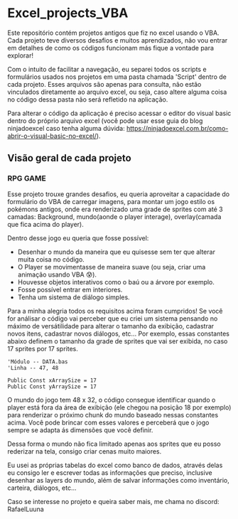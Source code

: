 # Excel_projects_VBA

Este repositório contém projetos antigos que fiz no excel usando o VBA. Cada projeto teve diversos desafios e muitos aprendizados, não vou entrar em detalhes de como os códigos funcionam más fique a vontade para explorar!

Com o intuito de facilitar a navegação, eu separei todos os scripts e formulários usados nos projetos em uma pasta chamada 'Script' dentro de cada projeto. Esses arquivos são apenas para consulta, não estão vinculados diretamente ao arquivo excel, ou seja, caso altere alguma coisa no código dessa pasta não será refletido na aplicação.

Para alterar o código da aplicação é preciso acessar o editor do visual basic dentro do próprio arquivo excel (você pode usar esse guia do blog ninjadoexcel caso tenha alguma dúvida: https://ninjadoexcel.com.br/como-abrir-o-visual-basic-no-excel/).


## Visão geral de cada projeto

### RPG GAME
Esse projeto trouxe grandes desafios, eu queria aproveitar a capacidade do formulário do VBA de carregar imagens, para montar um jogo estilo os pokémons antigos, onde era renderizado uma grade de sprites com até 3 camadas: Background, mundo(aonde o player interage), overlay(camada que fica acima do player). 

Dentro desse jogo eu queria que fosse possível: 
* Desenhar o mundo da maneira que eu quisesse sem ter que alterar muita coisa no código.
* O Player se movimentasse de maneira suave (ou seja, criar uma animação usando VBA :cold_sweat:).
* Houvesse objetos interativos como o baú ou a árvore por exemplo.
* Fosse possível entrar em interiores.
* Tenha um sistema de diálogo simples.

Para a minha alegria todos os requisitos acima foram cumpridos! Se você for análisar o código vai perceber que eu criei um sistema pensando no máximo de versátilidade para alterar o tamanho da exibição, cadastrar novos itens, cadastrar novos diálogos, etc... Por exemplo, essas constantes abaixo definem o tamanho da grade de sprites que vai ser exibida, no caso 17 sprites por 17 sprites.

```
'Módulo -- DATA.bas
'Linha -- 47, 48

Public Const xArraySize = 17
Public Const yArraySize = 17

```

O mundo do jogo tem 48 x 32, o código consegue identificar quando o player está fora da área de exibição (ele chegou na posição 18 por exemplo) para renderizar o próximo chunk do mundo baseado nessas constantes acima. Você pode brincar com esses valores e perceberá que o jogo sempre se adapta ás dimensões que você definir.

Dessa forma o mundo não fica limitado apenas aos sprites que eu posso rederizar na tela, consigo criar cenas muito maiores.

Eu usei as próprias tabelas do excel como banco de dados, através delas eu consigo ler e escrever todas as informações que preciso, inclusive desenhar as layers do mundo, além de salvar informações como inventário, carteira, diálogos, etc...

Caso se interesse no projeto e queira saber mais, me chama no discord: RafaelLuuna




